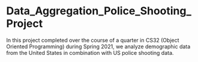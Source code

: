 # Data_Aggregation_Police_Shooting_Project
In this project completed over the course of a quarter in CS32 (Object Oriented Programming) during Spring 2021, we analyze demographic data from the United States in combination with US police shooting data.
